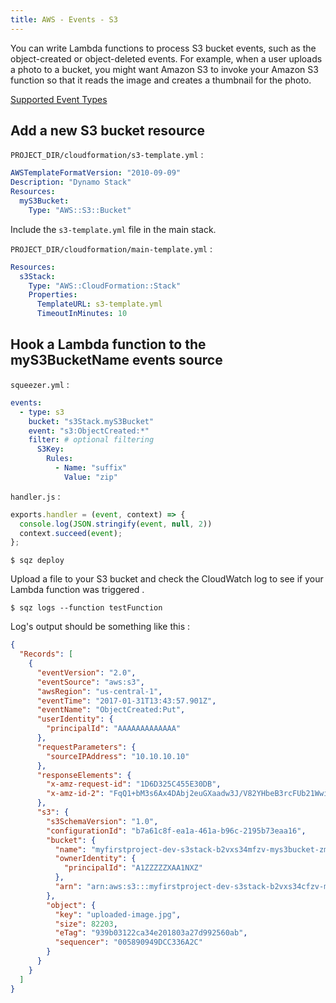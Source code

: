 ```yaml
---
title: AWS - Events - S3
---
```


You can write Lambda functions to process S3 bucket events, such as the object-created or 
object-deleted events. For example, when a user uploads a photo to a bucket, you might want Amazon S3 to invoke 
your Amazon S3 function so that it reads the image and creates a thumbnail for the photo.

[Supported Event Types](http://docs.aws.amazon.com/AmazonS3/latest/dev/NotificationHowTo.html)

## Add a new S3 bucket resource

`PROJECT_DIR/cloudformation/s3-template.yml` :

```yaml
AWSTemplateFormatVersion: "2010-09-09"
Description: "Dynamo Stack"
Resources:
  myS3Bucket:
    Type: "AWS::S3::Bucket"
```

Include the `s3-template.yml` file in the main stack.

`PROJECT_DIR/cloudformation/main-template.yml` :

```yaml
Resources:
  s3Stack:
    Type: "AWS::CloudFormation::Stack"
    Properties:
      TemplateURL: s3-template.yml
      TimeoutInMinutes: 10
```

## Hook a Lambda function to the myS3BucketName events source

`squeezer.yml` :

```yaml
events:
  - type: s3
    bucket: "s3Stack.myS3Bucket"
    event: "s3:ObjectCreated:*"
    filter: # optional filtering
      S3Key:
        Rules:
          - Name: "suffix"
            Value: "zip"
```

`handler.js` :

```js
exports.handler = (event, context) => {
  console.log(JSON.stringify(event, null, 2))
  context.succeed(event);
};
```

`$ sqz deploy`

Upload a file to your S3 bucket and check the CloudWatch log to see if your Lambda function
was triggered .

`$ sqz logs --function testFunction`

Log's output should be something like this :

```json
{
  "Records": [
    {
      "eventVersion": "2.0",
      "eventSource": "aws:s3",
      "awsRegion": "us-central-1",
      "eventTime": "2017-01-31T13:43:57.901Z",
      "eventName": "ObjectCreated:Put",
      "userIdentity": {
        "principalId": "AAAAAAAAAAAAA"
      },
      "requestParameters": {
        "sourceIPAddress": "10.10.10.10"
      },
      "responseElements": {
        "x-amz-request-id": "1D6D325C455E30DB",
        "x-amz-id-2": "FqQ1+bM3s6Ax4DAbj2euGXaadw3J/V82YHbeB3rcFUb21WwiLyNe34EzDROYLDTvP3egvnnwxl4="
      },
      "s3": {
        "s3SchemaVersion": "1.0",
        "configurationId": "b7a61c8f-ea1a-461a-b96c-2195b73eaa16",
        "bucket": {
          "name": "myfirstproject-dev-s3stack-b2vxs34mfzv-mys3bucket-zmphq9kfm4jb",
          "ownerIdentity": {
            "principalId": "A1ZZZZZXAA1NXZ"
          },
          "arn": "arn:aws:s3:::myfirstproject-dev-s3stack-b2vxs34cfzv-mys3bucket-zmphr9kfm4jb"
        },
        "object": {
          "key": "uploaded-image.jpg",
          "size": 82203,
          "eTag": "939b03122ca34e201803a27d992560ab",
          "sequencer": "005890949DCC336A2C"
        }
      }
    }
  ]
}
```
